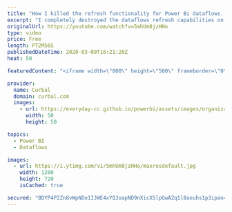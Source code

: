 ```yaml
---
title: "How I killed the refresh functionality for Power Bi dataflows...so you dont have to..."
excerpt: "I completely destroyed the dataflows refresh capabilities on my power bi tenant and my only  consolation is that you will learn from my mistake and avoid this alltogether.  If you are getting this dataflow error, then you probably have the same issue: Error: Data source credentials are missing or invalid."
originalUrl: https://youtube.com/watch?v=5mhUm8jzHHo
type: video
price: Free
length: PT2M56S
publishedDateTime: 2020-03-09T16:21:20Z
heat: 50

featuredContent: "<iframe width=\"800\" height=\"500\" frameborder=\"0\" src=\"https://www.youtube.com/embed/5mhUm8jzHHo\" allow=\"accelerometer; autoplay; encrypted-media; gyroscope; picture-in-picture\" allowfullscreen></iframe>"

provider:
  name: Curbal
  domain: curbal.com
  images:
    - url: https://everyday-cc.github.io/powerbi/assets/images/organizations/curbal.com-50x50.jpg
      width: 50
      height: 50

topics:
  - Power BI
  - Dataflows

images:
  - url: https://i.ytimg.com/vi/5mhUm8jzHHo/maxresdefault.jpg
    width: 1280
    height: 720
    isCached: true

secured: "BDYP4P2Zn8vWpNOo1IJWE4xYQJoapND9nXicX5lpGwAZq1l8aeuhs1p3ipan4fNEak3pL3DPklLAcXRsSIPSoCNE2W5aKReQB8lhw18oGij9oe0gj3q9xrZ2K0EyOVM7QLWl/QtY9Pr/B9pKhhOR7++6hzoN3NPytU0JL/xSazueRqPO5odah7GuD/88qaIMlHze4GD0Xv+Rlllnn3+Z1DX+oczOJ78wNp/zWiJGbZJuSodoLtS0fX11/+4fUdIlKLXEB+T7m6U9Ah2xG6/VNiSa+IQVmUS1a31TMaCto5XZ3elT1AszvaCe0aFS7i5CiXF49XbITg6n+5YcZZ1lTaFCYF5JubimScVJg1BRVdilF9jZjL+cJ2q0ZP57kLWtBtJNVlnxEwaJY4IEwVq3MNw2ZiDUq5fj5Ug96YoE/y0=;NSlOjuyQ1RbHSh1/pQCC5g=="
---
```


